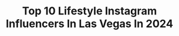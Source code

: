 ---
title: Top 10 Lifestyle Instagram Influencers In Las Vegas In 2024
description: >-
  Find top lifestyle Instagram influencers in Las Vegas in 2024. Most popular hashtags: #lasvegas #lifestyle #lasvegasinfluencer #lasvegaslocals.
platform: Instagram
hits: 332
text_top: Analyze the most popular Instagram accounts on inBeat.
text_bottom: Our search engine has 332 Instagram influencers like this in Las Vegas, United States for you to contact.
profiles:
  - username: "brittballs"
    fullname: >-
      Brittney Britania 🧸
    bio: >-
      beauty + lifestyle Las Vegas 🥂 y mexicana
    location: "United States"
    followers: 18938
    engagement: 606
    commentsToLikes: 0.008374
    id: ck9wg34xqropw0j78h8fvmr4d
    verified: false
    hashtags: "#ad, #theadventurechallenge"
  - username: "a.v.a.knight"
    fullname: >-
      AVA
    bio: >-
      🇵🇱 🇺🇸 Former Flyweight IBF & WBC World Boxing Champion Once held #3 P4P female in the world by Ring Mag 👊🏽 @avaorganix
    location: "United States"
    followers: 35905
    engagement: 123
    commentsToLikes: 0.039545
    id: ck5hehasaswgh0i11fx8p7e7r
    verified: true
    hashtags: "#boxeo, #birthdaygirl, #worldchampion, #boxing"
  - username: "theivansimental"
    fullname: >-
      Ivan Simental | MortgageLeader
    bio: >-
      🙏🏽 • Avid fan of JESUS 🏠 • #1 #LatinLender 🧠 • I help people build wealth through Real Estate 🙋🏽‍♂️ • Community Builder
    location: "United States"
    followers: 43073
    engagement: 25
    commentsToLikes: 0.126964
    id: ck14iawjjehyz0i1927nmqziz
    verified: false
    hashtags: "#love, #life, #mindset, #motivation"
  - username: "brontetayy"
    fullname: >-
      Bronte 🖤 motherhood | lifestyle | Las Vegas
    bio: >-
      unfiltered mom & wife life Las Vegas 🩷 socially awkward, bookaholic Co-Founder @branduncommonagency
    location: "United States"
    followers: 35501
    engagement: 387
    commentsToLikes: 0.065132
    id: cl0cwv1i7g32f0i23ig5j77vk
    verified: false
    hashtags: "#thingsmyhusbanddoes, #marriedlife, #lasvegasmoms, #lasvegas"
  - username: "alyssag36"
    fullname: >-
      Alyssa Renee Gutierrez
    bio: >-
      Work • Lifestyle • Fashion Las Vegas, NV TikTok: lyssag36 (168k+) Cosmetologist in NC & NV ✄
    location: "United States"
    followers: 21358
    engagement: 741
    commentsToLikes: 0.123290
    id: ckf5qm2q99tkr0j231rilobx2
    verified: false
    hashtags: "#lasvegasevents, #lasvegas, #lifeisamelody, #cleo50years"
  - username: "styledinmotherhood"
    fullname: >-
      Amy Bourji Nassar, M.S., CCC-SLP
    bio: >-
      •Mama of 4💗💗💗💙 •Lebanese/American 🇱🇧🇺🇸 •Motherhood/Lifestyle influencer •Las Vegas •Speech & Language Pathologist •Collabs: anassarslp@hotmail.com
    location: "United States"
    followers: 19052
    engagement: 96
    commentsToLikes: 0.097702
    id: ckqm6wo4qu0mb0j233pu6wkli
    verified: false
    hashtags: "#lebaneseinusa, #motherhoodinspired, #lasvegasinfluencer, #inthekitchen"
  - username: "charmodelle"
    fullname: >-
      CHAR MODELLE
    bio: >-
      ✨My Biz: @brandsocialconsulting 🥂 Lifestyle | Food | Las Vegas 💫 💌 Collabs 👉🏼 info@charmodelle.com
    location: "United States"
    followers: 49739
    engagement: 30
    commentsToLikes: 0.216077
    id: clr5xsvm1slbb0k08m4v0sen8
    verified: false
    hashtags: "#instagramtips, #vegasrestaurants, #personalbrandingcoach, #vegasfood"
  - username: "jo2therubio"
    fullname: >-
      Johanna Rubio-Rubio
    bio: >-
      Lifestyle•Beauty•Fashion 📍Las Vegas • Jalisco 💌jo2therubio@gmail.com Have Courage & Be Kind ♐️
    location: "United States"
    followers: 10661
    engagement: 97
    commentsToLikes: 0.222426
    id: cks11wp7h3wfl0j23q8c3qopw
    verified: false
    hashtags: "#beauty, #reelitfeelit, #makeup, #vegasinfluencer"
  - username: "ricardo_laguna"
    fullname: >-
      Ricardo Laguna
    bio: >-
      BMX Athlete | Real Estate Investor | Reality Show @TheRicardoLagunaProject on @MTV @tr3s_tv y @MTVLA Latin America |Founder @CelebrandoFestival Foodie
    location: "United States"
    followers: 30984
    engagement: 386
    commentsToLikes: 0.032144
    id: ck5c0zw2eu6810i1105nzum7s
    verified: true
    hashtags: "#rlsbackyard, #bmxrace, #custombicycles, #dirtlife"
  - username: "terrylashley_"
    fullname: >-
      Terry Lashley | Lifestyle + Mindset | Army Vet
    bio: >-
      Army Vet turned Mentor Navigating Life 📍Vegas - LA | Lifestyle • Mindset 📧: Terry.L.Lashley.Pro@gmail.com
    location: "United States"
    followers: 299882
    engagement: 908
    commentsToLikes: 0.051800
    id: cl93u92jcdbn10i23rf6y6cgk
    verified: false
    hashtags: "#blackmen, #lifehacks, #emotionalintelligence, #selflove"
---